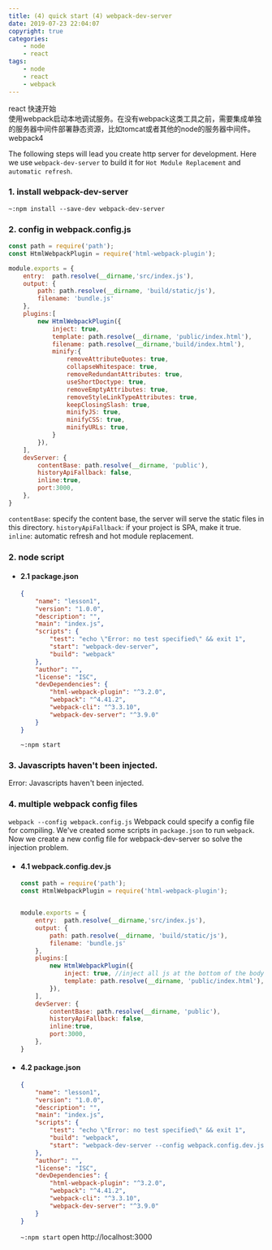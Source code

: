 ```yaml
---
title: (4) quick start (4) webpack-dev-server
date: 2019-07-23 22:04:07
copyright: true
categories:
    - node
    - react
tags:
    - node
    - react
    - webpack
---
```

react 快速开始    
使用webpack启动本地调试服务。在没有webpack这类工具之前，需要集成单独的服务器中间件部署静态资源，比如tomcat或者其他的node的服务器中间件。
webpack4

<!-- more -->

The following steps will lead you create http server for development.
Here we use `webpack-dev-server` to build it for `Hot Module Replacement` and `automatic refresh`.

### **1. install webpack-dev-server**
`~:npm install --save-dev webpack-dev-server`

### **2. config in webpack.config.js**
```js
const path = require('path');
const HtmlWebpackPlugin = require('html-webpack-plugin');

module.exports = {
    entry:  path.resolve(__dirname,'src/index.js'),
    output: {
        path: path.resolve(__dirname, 'build/static/js'),
        filename: 'bundle.js'
    },
    plugins:[
        new HtmlWebpackPlugin({
            inject: true, 
            template: path.resolve(__dirname, 'public/index.html'),
            filename: path.resolve(__dirname,'build/index.html'),
            minify:{
                removeAttributeQuotes: true,
                collapseWhitespace: true,
                removeRedundantAttributes: true,
                useShortDoctype: true,
                removeEmptyAttributes: true,
                removeStyleLinkTypeAttributes: true,
                keepClosingSlash: true,
                minifyJS: true,
                minifyCSS: true,
                minifyURLs: true,
            }
        }),
    ],
    devServer: {
        contentBase: path.resolve(__dirname, 'public'),
        historyApiFallback: false,
        inline:true,
        port:3000,
    },
}
```
`contentBase`: specify the content base, the server will serve the static files in this directory.
`historyApiFallback`: if your project is SPA, make it true.
`inline`: automatic refresh and hot module replacement.
### **2. node script**

+ #### 2.1 package.json
    ```json
    {
        "name": "lesson1",
        "version": "1.0.0",
        "description": "",
        "main": "index.js",
        "scripts": {
            "test": "echo \"Error: no test specified\" && exit 1",
            "start": "webpack-dev-server",
            "build": "webpack"
        },
        "author": "",
        "license": "ISC",
        "devDependencies": {
            "html-webpack-plugin": "^3.2.0",
            "webpack": "^4.41.2",
            "webpack-cli": "^3.3.10",
            "webpack-dev-server": "^3.9.0"
        }
    }
    ```
    `~:npm start`

### **3. Javascripts haven't been injected.**

Error: Javascripts haven't been injected. 

### **4. multiple webpack config files**

`webpack --config webpack.config.js`
Webpack could specify a config file for compiling.
We've created some scripts in `package.json` to run `webpack`.
Now we create a new config file for webpack-dev-server so solve the injection problem.

+ #### 4.1 webpack.config.dev.js
    
    ```js
    const path = require('path');
    const HtmlWebpackPlugin = require('html-webpack-plugin');


    module.exports = {
        entry:  path.resolve(__dirname,'src/index.js'),
        output: {
            path: path.resolve(__dirname, 'build/static/js'),
            filename: 'bundle.js'
        },
        plugins:[
            new HtmlWebpackPlugin({
                inject: true, //inject all js at the bottom of the body
                template: path.resolve(__dirname, 'public/index.html'), //source file
            }),
        ],
        devServer: {
            contentBase: path.resolve(__dirname, 'public'),
            historyApiFallback: false,
            inline:true,
            port:3000,
        },
    }
    ```
+ #### 4.2 package.json
  
    ```json
    {
        "name": "lesson1",
        "version": "1.0.0",
        "description": "",
        "main": "index.js",
        "scripts": {
            "test": "echo \"Error: no test specified\" && exit 1",
            "build": "webpack",
            "start": "webpack-dev-server --config webpack.config.dev.js"
        },
        "author": "",
        "license": "ISC",
        "devDependencies": {
            "html-webpack-plugin": "^3.2.0",
            "webpack": "^4.41.2",
            "webpack-cli": "^3.3.10",
            "webpack-dev-server": "^3.9.0"
        }
    }
    ```
    `~:npm start`
    open http://localhost:3000

